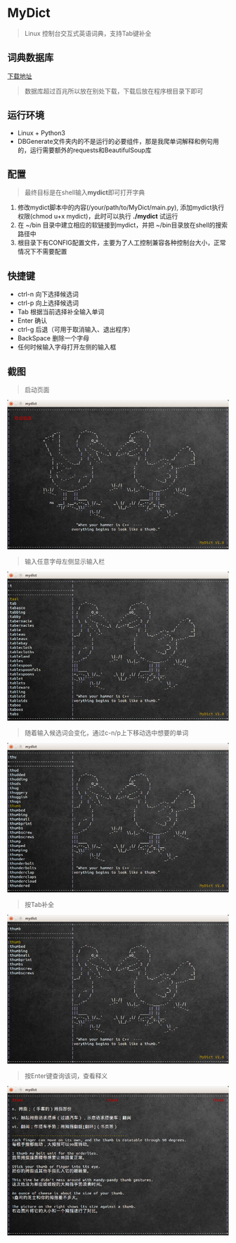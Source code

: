 # MyDict
> Linux 控制台交互式英语词典，支持Tab键补全

## 词典数据库
[下载地址](http://pan.baidu.com/s/1o6ojxpC)
> 数据库超过百兆所以放在别处下载，下载后放在程序根目录下即可

## 运行环境
- Linux + Python3
- DBGenerate文件夹内的不是运行的必要组件，那是我爬单词解释和例句用的，运行需要额外的requests和BeautifulSoup库

## 配置
> 最终目标是在shell输入**mydict**即可打开字典

1. 修改mydict脚本中的内容(/your/path/to/MyDict/main.py), 添加mydict执行权限(chmod u+x mydict)，此时可以执行 **./mydict** 试运行
2. 在 ~/bin 目录中建立相应的软链接到mydict，并把 ~/bin目录放在shell的搜索路径中
3. 根目录下有CONFIG配置文件，主要为了人工控制兼容各种控制台大小，正常情况下不需要配置

## 快捷键
-  ctrl-n 向下选择候选词
-  ctrl-p 向上选择候选词
-  Tab 根据当前选择补全输入单词
-  Enter 确认
-  ctrl-g 后退（可用于取消输入、退出程序）
-  BackSpace 删除一个字母
-  任何时候输入字母打开左侧的输入框

## 截图
> 启动页面

![start](https://raw.githubusercontent.com/zhuzhenpeng/MyDict/master/images/start.png)

> 输入任意字母左侧显示输入栏

![press any key](https://raw.githubusercontent.com/zhuzhenpeng/MyDict/master/images/press%20any%20key.png)

> 随着输入候选词会变化，通过c-n/p上下移动选中想要的单词

![c-n and c-p](https://raw.githubusercontent.com/zhuzhenpeng/MyDict/master/images/c-n%20and%20c-p.png)

> 按Tab补全

![Tab](https://raw.githubusercontent.com/zhuzhenpeng/MyDict/master/images/tab.png)

> 按Enter键查询该词，查看释义

![show explanation](https://raw.githubusercontent.com/zhuzhenpeng/MyDict/master/images/show%20explanation.png)

